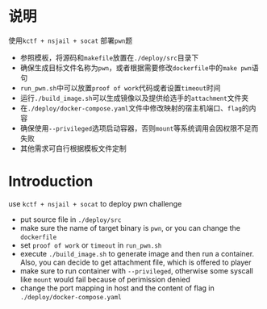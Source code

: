 # 说明

使用`kctf + nsjail + socat` 部署`pwn`题

- 参照模板，将源码和`makefile`放置在`./deploy/src`目录下
- 确保生成目标文件名称为`pwn`，或者根据需要修改`dockerfile`中的`make pwn`语句
- `run_pwn.sh`中可以放置`proof of work`代码或者设置`timeout`时间
- 运行`./build_image.sh`可以生成镜像以及提供给选手的`attachment`文件夹
- 在`./deploy/docker-compose.yaml`文件中修改映射的宿主机端口、`flag`的内容
- 确保使用`--privileged`选项启动容器，否则`mount`等系统调用会因权限不足而失败
- 其他需求可自行根据模板文件定制

# Introduction

use `kctf + nsjail + socat` to deploy pwn challenge

- put source file in `./deploy/src`
- make sure the name of target binary is `pwn`, or you can change the `dockerfile`
- set `proof of work` or `timeout` in `run_pwn.sh`
- execute `./build_image.sh` to generate image and then run a container. Also, you can decide to get attachment file, which is offered to player 
- make sure to run container with `--privileged`, otherwise some syscall like `mount` would fail because of perimission denied
- change the port mapping in host and the content of flag in `./deploy/docker-compose.yaml`

